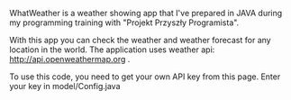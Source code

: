 WhatWeather is a weather showing app that I've prepared in JAVA during my programming training with "Projekt Przyszły Programista".

With this app you can check the weather and weather forecast for any location in the world.
The application uses weather api: http://api.openweathermap.org . 

To use this code, you need to get your own API key from this page. Enter your key in model/Config.java 

